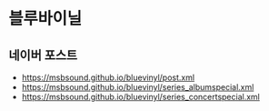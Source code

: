 # 블루바이닐

## 네이버 포스트
- https://msbsound.github.io/bluevinyl/post.xml
- https://msbsound.github.io/bluevinyl/series_albumspecial.xml
- https://msbsound.github.io/bluevinyl/series_concertspecial.xml
